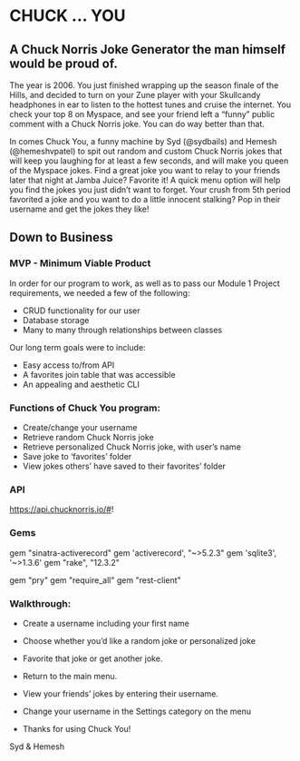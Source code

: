 # CHUCK ... YOU

## A Chuck Norris Joke Generator the man himself would be proud of.

The year is 2006. You just finished wrapping up the season finale of the Hills, and decided to turn on your Zune player with your Skullcandy headphones in ear to listen to the hottest tunes and cruise the internet. You check your top 8 on Myspace, and see your friend left a “funny” public comment with a Chuck Norris joke. You can do way better than that.

In comes Chuck You, a funny machine by Syd (@sydbails) and Hemesh (@hemeshvpatel) to spit out random and custom Chuck Norris jokes that will keep you laughing for at least a few seconds, and will make you queen of the Myspace jokes. Find a great joke you want to relay to your friends later that night at Jamba Juice? Favorite it! A quick menu option will help you find the jokes you just didn’t want to forget. Your crush from 5th period favorited a joke and you want to do a little innocent stalking? Pop in their username and get the jokes they like!

## Down to Business

### MVP - Minimum Viable Product
In order for our program to work, as well as to pass our Module 1 Project requirements, we needed a few of the following:

- CRUD functionality for our user
- Database storage
- Many to many through relationships between classes

Our long term goals were to include:
- Easy access to/from API
- A favorites join table that was accessible
- An appealing and aesthetic CLI

### Functions of Chuck You program:
- Create/change your username
- Retrieve random Chuck Norris joke
- Retrieve personalized Chuck Norris joke, with user’s name
- Save joke to ‘favorites’ folder
- View jokes others’ have saved to their favorites’ folder

### API
https://api.chucknorris.io/#!

### Gems
gem "sinatra-activerecord"
gem 'activerecord', "~>5.2.3"
gem 'sqlite3', '~>1.3.6'
gem "rake", "12.3.2"
 
gem "pry"
gem "require_all"
gem "rest-client"

### Walkthrough:

- Create a username including your first name

- Choose whether you’d like a random joke or personalized joke

- Favorite that joke or get another joke.

- Return to the main menu.

- View your friends’ jokes by entering their username.

- Change your username in the Settings category on the menu

- Thanks for using Chuck You!

Syd & Hemesh

